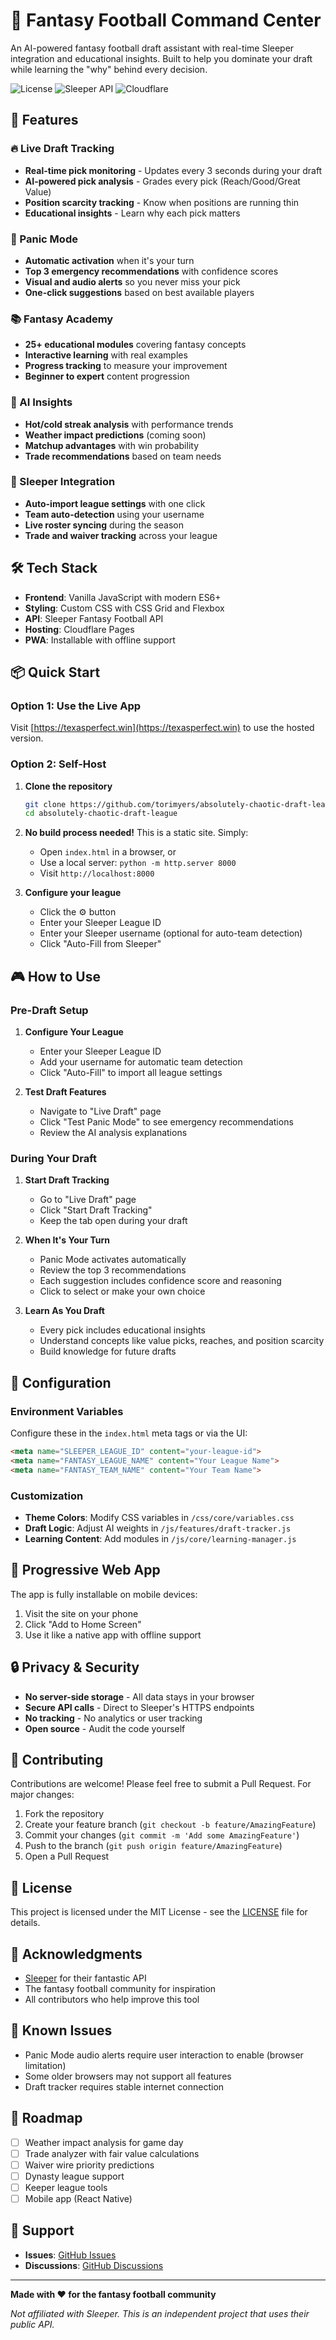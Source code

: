 # 🏈 Fantasy Football Command Center

An AI-powered fantasy football draft assistant with real-time Sleeper integration and educational insights. Built to help you dominate your draft while learning the "why" behind every decision.

![License](https://img.shields.io/badge/license-MIT-blue.svg)
![Sleeper API](https://img.shields.io/badge/Sleeper-API-orange.svg)
![Cloudflare](https://img.shields.io/badge/Hosted%20on-Cloudflare-orange.svg)

## 🚀 Features

### 🔥 Live Draft Tracking
- **Real-time pick monitoring** - Updates every 3 seconds during your draft
- **AI-powered pick analysis** - Grades every pick (Reach/Good/Great Value)
- **Position scarcity tracking** - Know when positions are running thin
- **Educational insights** - Learn why each pick matters

### 🚨 Panic Mode
- **Automatic activation** when it's your turn
- **Top 3 emergency recommendations** with confidence scores
- **Visual and audio alerts** so you never miss your pick
- **One-click suggestions** based on best available players

### 📚 Fantasy Academy
- **25+ educational modules** covering fantasy concepts
- **Interactive learning** with real examples
- **Progress tracking** to measure your improvement
- **Beginner to expert** content progression

### 🤖 AI Insights
- **Hot/cold streak analysis** with performance trends
- **Weather impact predictions** (coming soon)
- **Matchup advantages** with win probability
- **Trade recommendations** based on team needs

### 🔗 Sleeper Integration
- **Auto-import league settings** with one click
- **Team auto-detection** using your username
- **Live roster syncing** during the season
- **Trade and waiver tracking** across your league

## 🛠️ Tech Stack

- **Frontend**: Vanilla JavaScript with modern ES6+
- **Styling**: Custom CSS with CSS Grid and Flexbox
- **API**: Sleeper Fantasy Football API
- **Hosting**: Cloudflare Pages
- **PWA**: Installable with offline support

## 📦 Quick Start

### Option 1: Use the Live App
Visit [https://texasperfect.win](https://texasperfect.win) to use the hosted version.

### Option 2: Self-Host

1. **Clone the repository**
   ```bash
   git clone https://github.com/torimyers/absolutely-chaotic-draft-league.git
   cd absolutely-chaotic-draft-league
   ```

2. **No build process needed!** This is a static site. Simply:
   - Open `index.html` in a browser, or
   - Use a local server: `python -m http.server 8000`
   - Visit `http://localhost:8000`

3. **Configure your league**
   - Click the ⚙️ button
   - Enter your Sleeper League ID
   - Enter your Sleeper username (optional for auto-team detection)
   - Click "Auto-Fill from Sleeper"

## 🎮 How to Use

### Pre-Draft Setup
1. **Configure Your League**
   - Enter your Sleeper League ID
   - Add your username for automatic team detection
   - Click "Auto-Fill" to import all league settings

2. **Test Draft Features**
   - Navigate to "Live Draft" page
   - Click "Test Panic Mode" to see emergency recommendations
   - Review the AI analysis explanations

### During Your Draft
1. **Start Draft Tracking**
   - Go to "Live Draft" page
   - Click "Start Draft Tracking"
   - Keep the tab open during your draft

2. **When It's Your Turn**
   - Panic Mode activates automatically
   - Review the top 3 recommendations
   - Each suggestion includes confidence score and reasoning
   - Click to select or make your own choice

3. **Learn As You Draft**
   - Every pick includes educational insights
   - Understand concepts like value picks, reaches, and position scarcity
   - Build knowledge for future drafts

## 🔧 Configuration

### Environment Variables
Configure these in the `index.html` meta tags or via the UI:

```html
<meta name="SLEEPER_LEAGUE_ID" content="your-league-id">
<meta name="FANTASY_LEAGUE_NAME" content="Your League Name">
<meta name="FANTASY_TEAM_NAME" content="Your Team Name">
```

### Customization
- **Theme Colors**: Modify CSS variables in `/css/core/variables.css`
- **Draft Logic**: Adjust AI weights in `/js/features/draft-tracker.js`
- **Learning Content**: Add modules in `/js/core/learning-manager.js`

## 📱 Progressive Web App

The app is fully installable on mobile devices:
1. Visit the site on your phone
2. Click "Add to Home Screen"
3. Use it like a native app with offline support

## 🔒 Privacy & Security

- **No server-side storage** - All data stays in your browser
- **Secure API calls** - Direct to Sleeper's HTTPS endpoints
- **No tracking** - No analytics or user tracking
- **Open source** - Audit the code yourself

## 🤝 Contributing

Contributions are welcome! Please feel free to submit a Pull Request. For major changes:

1. Fork the repository
2. Create your feature branch (`git checkout -b feature/AmazingFeature`)
3. Commit your changes (`git commit -m 'Add some AmazingFeature'`)
4. Push to the branch (`git push origin feature/AmazingFeature`)
5. Open a Pull Request

## 📄 License

This project is licensed under the MIT License - see the [LICENSE](LICENSE) file for details.

## 🙏 Acknowledgments

- [Sleeper](https://sleeper.app) for their fantastic API
- The fantasy football community for inspiration
- All contributors who help improve this tool

## 🐛 Known Issues

- Panic Mode audio alerts require user interaction to enable (browser limitation)
- Some older browsers may not support all features
- Draft tracker requires stable internet connection

## 🚧 Roadmap

- [ ] Weather impact analysis for game day
- [ ] Trade analyzer with fair value calculations
- [ ] Waiver wire priority predictions
- [ ] Dynasty league support
- [ ] Keeper league tools
- [ ] Mobile app (React Native)

## 💬 Support

- **Issues**: [GitHub Issues](https://github.com/torimyers/absolutely-chaotic-draft-league/issues)
- **Discussions**: [GitHub Discussions](https://github.com/torimyers/absolutely-chaotic-draft-league/discussions)

---

**Made with ❤️ for the fantasy football community**

*Not affiliated with Sleeper. This is an independent project that uses their public API.*
